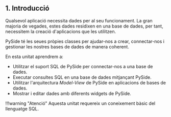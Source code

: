 ## 1. Introducció

Qualsevol aplicació necessita dades per al seu funcionament. La gran majoria de vegades, estes dades residixen en una base de dades, per tant, necessitem la creació d'aplicacions que les utilitzen.

PySide té les seues pròpies classes per ajudar-nos a crear, connectar-nos i gestionar les nostres bases de dades de manera coherent. 

En esta unitat aprendrem a:

- Utilitzar el suport SQL de PySide per connectar-nos a una base de dades.
- Executar consultes SQL en una base de dades mitjançant PySide.
- Utilitzar l'arquitectura *Model-View* de PySide en aplicacions de bases de dades.
- Mostrar i editar dades amb diferents widgets de PySide.

!!!warning "Atenció"
    Aquesta unitat requereix un coneixement bàsic del llenguatge SQL.